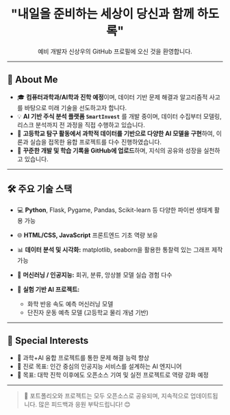 <h1 align="center">"내일을 준비하는 세상이 당신과 함께 하도록"</h1>

<p align="center">
  예비 개발자 신상우의 GitHub 프로필에 오신 것을 환영합니다.
</p>

---

## 🚀 About Me

* 🎓 **컴퓨터과학과/AI학과 진학 예정**이며, 데이터 기반 문제 해결과 알고리즘적 사고를 바탕으로 미래 기술을 선도하고자 합니다.
* 💡 **AI 기반 주식 분석 플랫폼 `SmartInvest`** 를 개발 중이며, 데이터 수집부터 모델링, 리스크 분석까지 전 과정을 직접 수행하고 있습니다.
* 🔬 **고등학교 탐구 활동에서 과학적 데이터를 기반으로 다양한 AI 모델을 구현**하여, 이론과 실습을 접목한 융합 프로젝트를 다수 진행하였습니다.
* 📝 **꾸준한 개발 및 학습 기록을 GitHub에 업로드**하며, 지식의 공유와 성장을 실천하고 있습니다.

---

## 🛠️ 주요 기술 스택

* 💻 **Python**, Flask, Pygame, Pandas, Scikit-learn 등 다양한 파이썬 생태계 활용 가능
* 🌐 **HTML/CSS, JavaScript** 프론트엔드 기초 역량 보유
* 📊 **데이터 분석 및 시각화:** matplotlib, seaborn을 활용한 통찰력 있는 그래프 제작 가능
* 🧠 **머신러닝 / 인공지능:** 회귀, 분류, 앙상블 모델 실습 경험 다수
* 🧪 **실험 기반 AI 프로젝트:**

  * 화학 반응 속도 예측 머신러닝 모델
  * 단진자 운동 예측 모델 (고등학교 물리 개념 기반)

---

## 🌟 Special Interests

* 🤖 과학+AI 융합 프로젝트를 통한 문제 해결 능력 향상
* 🧭 진로 목표: 인간 중심의 인공지능 서비스를 설계하는 AI 엔지니어
* 🎯 목표: 대학 진학 이후에도 오픈소스 기여 및 실전 프로젝트로 역량 강화 예정

---

> 📌 포트폴리오와 프로젝트는 모두 오픈소스로 공유되며, 지속적으로 업데이트됩니다. 많은 피드백과 응원 부탁드립니다! 😊

